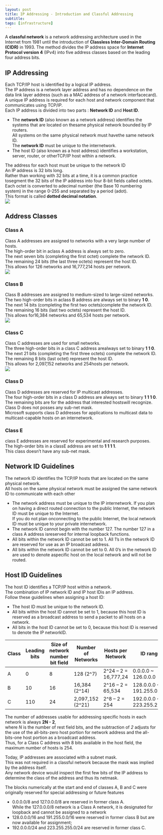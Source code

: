 ```yaml
---
layout: post
title: IP Addressing - Introduction and Classful Addressing
subtitle: 
tags: [infrastructure]
---
```


A **classful network** is a network addressing architecture used in the Internet from 1981 until the introduction of **Classless Inter-Domain Routing (CIDR)** in 1993. 
The method divides the IP address space for **Internet Protocol version 4** (IPv4) into five address classes based on the leading four address bits.

## IP Addressing  
Each TCP/IP host is identified by a logical IP address.  
The IP address is a network layer address and has no dependence on the data link layer address 
(such as a MAC address of a network interfacecard).  
A unique IP address is required for each host and network component that communicates using TCP/IP.  
Each IP address is divided into two parts : **Network ID** and **Host ID**.	
- The **network ID** (also known as a network address) identifies the systems that are located on thesame physical network bounded by IP routers.  
All systems on the same physical network must havethe same network ID.  
The **network ID** must be unique to the internetwork.	 
- The host ID (also known as a host address) identifies a workstation, server, router, or otherTCP/IP host within a network. 

The address for each host must be unique to the network ID  
An IP address is 32 bits long.  
Rather than working with 32 bits at a time, it is a common practice tosegment the 32 bits of the IP address into four 8-bit fields called octets.  	
Each octet is converted to adecimal number (the Base 10 numbering system) in the range 0-255 and separated by a period (adot).  
This format is called **dotted decimal notation**.  
![](https://www.geeksforgeeks.org/wp-content/uploads/IP_addressing_1.jpg)

## Address Classes
### Class A
Class A addresses are assigned to networks with a very large number of hosts.  
The high-order bit in aclass A address is always set to zero.  
The next seven bits (completing the first octet) complete the network ID.  
The remaining 24 bits (the last three octets) represent the host ID.  
This allows for 126 networks and 16,777,214 hosts per network.  
![](https://miro-icmfxmvdkqz7ku.stackpathdns.com/wp-content/uploads/Intro-to-Networking-Part-2_2.png)

### Class B
Class B addresses are assigned to medium-sized to large-sized networks.  
The two high-order bits in aclass B address are always set to binary **1 0**.  
The next 14 bits (completing the first two octets)complete the network ID.  
The remaining 16 bits (last two octets) represent the host ID.  
This allows for16,384 networks and 65,534 hosts per network.  
![](https://miro-icmfxmvdkqz7ku.stackpathdns.com/wp-content/uploads/Intro-to-Networking-Part-2-3.png)

### Class C
Class C addresses are used for small networks.  
The three high-order bits in a class C address arealways set to binary **1 1 0**.  
The next 21 bits (completing the first three octets) complete the network ID.  
The remaining 8 bits (last octet) represent the host ID.  
This allows for 2,097,152 networks and 254hosts per network.  
![](https://miro-icmfxmvdkqz7ku.stackpathdns.com/wp-content/uploads/Intro-to-Networking-Part-2_4.png)

### Class D
Class D addresses are reserved for IP multicast addresses.  
The four high-order bits in a class D address are always set to binary **1 1 1 0**.  
The remaining bits are for the address that interested hostswill recognize.  
Class D does not posses any sub-net mask.  
Microsoft supports class D addresses for applications to multicast data to multicast-capable hosts on an internetwork.  

### Class E
class E addresses are reserved for experimental and research purposes.   
The high-order bits in a classE address are set to **1 1 1 1**.  
This class doesn’t have any sub-net mask.  

## Network ID Guidelines
The network ID identifies the TCP/IP hosts that are located on the same physical network.  
All hosts on the same physical network must be assigned the same network ID to communicate with each other  
- The network address must be unique to the IP internetwork. If you plan on having a direct routed connection to the public Internet, the network ID must be unique to the Internet.  
If you do not plan onconnecting to the public Internet, the local network ID must be unique to your private internetwork.
- The network ID cannot begin with the number 127. The number 127 in a class A address isreserved for internal loopback functions.  
- All bits within the network ID cannot be set to 1. All 1’s in the network ID are reserved for use as an IP broadcast address.  
- All bits within the network ID cannot be set to 0. All 0’s in the network ID are used to denote aspecific host on the local network and will not be routed.  

## Host ID Guidelines
The host ID identifies a TCP/IP host within a network.  
The combination of IP network ID and IP host IDis an IP address.  
Follow these guidelines when assigning a host ID:  
- The host ID must be unique to the network ID.
- All bits within the host ID cannot be set to 1, because this host ID is reserved as a broadcast address to send a packet to all hosts on a network.
- All bits in the host ID cannot be set to 0, because this host ID is reserved to denote the IP networkID.

| Class  	| Leading bits 	| Size of network  number bit field 	| Number of Networks 	| Hosts per Network    	| ID range                  	| Default subnet mask 	| CIDR notation 	|
|--------	|--------------	|-----------------------------------	|--------------------	|----------------------	|---------------------------	|---------------------	|---------------	|
| A      	| 0            	| 8                                 	| 128 (2^7)          	| 2^24 – 2 = 16,777,24 	| 0.0.0.0 ~ 126.0.0.0       	| 255.0.0.0           	| /8            	|
| B      	| 10           	| 16                                	| 16,384 (2^14)      	| 2^16 – 2 = 65,534    	| 128.0.0.0 ~ 191.255.0.0   	| 255.255.0.0         	| /16           	|
| C      	| 110          	| 24                                	| 2,097,152 (2^21)   	| 2^8 – 2 = 254        	| 192.0.0.0 ~ 223.255.255.0 	| 255.255.255.0       	| /24           	|

The number of addresses usable for addressing specific hosts in each network is always **2N - 2**,  
where *N* is the number of rest field bits, and the subtraction of *2* adjusts for the use of the all-bits-zero host portion for network address and the all-bits-one host portion as a broadcast address.  
Thus, for a Class C address with 8 bits available in the host field, the maximum number of hosts is 254.  

Today, IP addresses are associated with a subnet mask.  
This was not required in a classful network because the mask was implied by the address itself.   
Any network device would inspect the first few bits of the IP address to determine the class of the address and thus its netmask.  

The blocks numerically at the start and end of classes A, B and C were originally reserved for special addressing or future features  
- 0.0.0.0/8 and 127.0.0.0/8 are reserved in former class A.  
While the 127.0.0.0/8 network is a Class A network, it is designated for loopback and cannot be assigned to a network  
- 128.0.0.0/16 and 191.255.0.0/16 were reserved in former class B but are now available for assignment;   
- 192.0.0.0/24 and 223.255.255.0/24 are reserved in former class C.   

